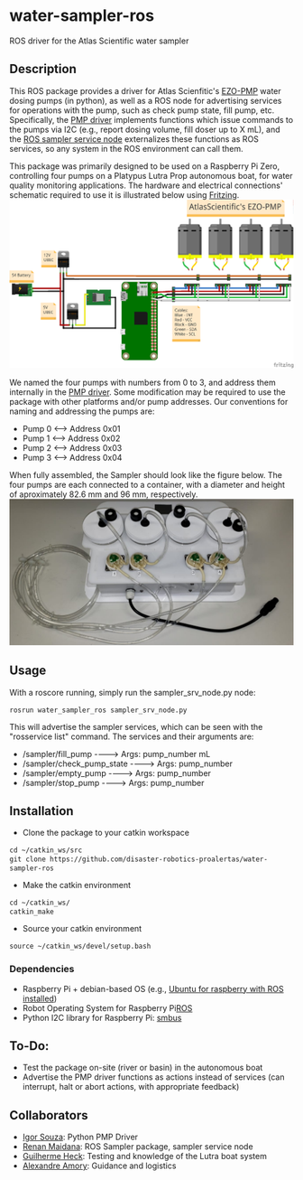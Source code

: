 # water-sampler-ros
ROS driver for the Atlas Scientific water sampler

## Description

This ROS package provides a driver for Atlas Scienfitic's [EZO-PMP](https://www.atlas-scientific.com/product_pages/peristaltic/ezo-pmp.html) water dosing pumps (in python), as well as a ROS node for advertising services for operations with the pump, such as check pump state, fill pump, etc.
Specifically, the [PMP driver](https://github.com/disaster-robotics-proalertas/water-sampler-ros/blob/master/scripts/PumpControl.py) implements functions which issue commands to the pumps via I2C (e.g., report dosing volume, fill doser up to X mL), and the [ROS sampler service node](https://github.com/disaster-robotics-proalertas/water-sampler-ros/blob/master/scripts/sampler_srv_node.py) externalizes these functions as ROS services, so any system in the ROS environment can call them.

This package was primarily designed to be used on a Raspberry Pi Zero, controlling four pumps on a Platypus Lutra Prop autonomous boat, for water quality monitoring applications. The hardware and electrical connections' schematic required to use it is illustrated below using [Fritzing](http://fritzing.org/home/).
![Alt text](docs/images/Sampler_fritzing.png?raw=true "Sampler's electric schematic")

We named the four pumps with numbers from 0 to 3, and address them internally in the [PMP driver](https://github.com/disaster-robotics-proalertas/water-sampler-ros/blob/master/scripts/PumpControl.py).
Some modification may be required to use the package with other platforms and/or pump addresses.
Our conventions for naming and addressing the pumps are:

* Pump 0 <--> Address 0x01
* Pump 1 <--> Address 0x02
* Pump 2 <--> Address 0x03
* Pump 3 <--> Address 0x04

When fully assembled, the Sampler should look like the figure below. The four pumps are each connected to a container, with a diameter and height of aproximately 82.6 mm and 96 mm, respectively.
![Alt text](docs/images/Sampler_hardware.jpeg?raw=true "Sampler's hardware")

## Usage

With a roscore running, simply run the sampler_srv_node.py node:

```
rosrun water_sampler_ros sampler_srv_node.py
```

This will advertise the sampler services, which can be seen with the "rosservice list" command.
The services and their arguments are:

* /sampler/fill_pump ----> Args: pump_number mL
* /sampler/check_pump_state ----> Args: pump_number
* /sampler/empty_pump ----> Args: pump_number
* /sampler/stop_pump ----> Args: pump_number

## Installation

* Clone the package to your catkin workspace
```
cd ~/catkin_ws/src
git clone https://github.com/disaster-robotics-proalertas/water-sampler-ros
```

* Make the catkin environment
```
cd ~/catkin_ws/
catkin_make
```

* Source your catkin environment
```
source ~/catkin_ws/devel/setup.bash
```

### Dependencies

* Raspberry Pi + debian-based OS (e.g., [Ubuntu for raspberry with ROS installed](https://downloads.ubiquityrobotics.com/pi.html))
* Robot Operating System for Raspberry Pi[ROS](http://wiki.ros.org/kinetic/Installation/Ubuntu)
* Python I2C library for Raspberry Pi: [smbus](https://pypi.org/project/smbus/)

## To-Do:

* Test the package on-site (river or basin) in the autonomous boat
* Advertise the PMP driver functions as actions instead of services (can interrupt, halt or abort actions, with appropriate feedback)

## Collaborators

* [Igor Souza](https://github.com/igorSouzaA): Python PMP Driver
* [Renan Maidana](https://github.com/rgmaidana): ROS Sampler package, sampler service node
* [Guilherme Heck](https://github.com/heckgui): Testing and knowledge of the Lutra boat system
* [Alexandre Amory](https://github.com/amamory): Guidance and logistics
